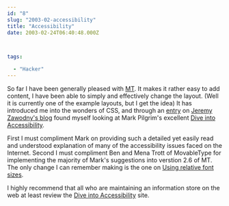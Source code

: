```yaml
---
id: "8"
slug: "2003-02-accessibility"
title: "Accessibility"
date: 2003-02-24T06:40:48.000Z



tags:

  - "Hacker"
---
```

<div class="sqs-html-content">
  <p>So far I have been generally pleased with <a href="http://www.movabletype.org/" title="MovableType">MT</a>.  It makes it rather easy to add content, I have been able to simply and effectively change the layout.  (Well it is currently one of the example layouts, but I get the idea)  It has introduced me into the wonders of CSS, and through an <a href="http://jeremy.zawodny.com/blog/archives/000521.html#000521" title="The 10 Habits of Highly Annoying Bloggers">entry</a> on <a href="http://jeremy.zawodny.com/blog/">Jeremy Zawodny's blog</a> found myself looking at Mark Pilgrim's excellent <a href="http://www.diveintoaccessibility.org/">Dive into Accessibility</a>.</p>
<p>First I must compliment Mark on providing such a detailed yet easily read and understood explanation of many of the accessibility issues faced on the Internet.  Second I must compliment Ben and Mena Trott of MovableType for implementing the majority of Mark's suggestions into verstion 2.6 of MT.  The only change I can remember making is the one on <a href="http://diveintoaccessibility.org/day_26_using_relative_font_sizes.html">Using relative font sizes</a>.</p>
<p>I highly recommend that all who are maintaining an information store on the web at least review the <a href="http://www.diveintoaccessibility.org/">Dive into Accessibility</a> site.</p>
</div>
